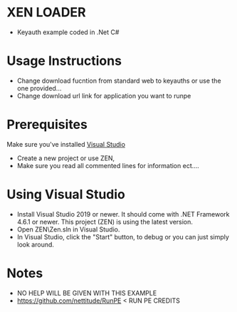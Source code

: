 # XEN LOADER

* Keyauth example coded in .Net C#

# Usage Instructions

* Change download fucntion from standard web to keyauths or use the one provided...
* Change download url link for application you want to runpe

# Prerequisites
Make sure you've installed [Visual Studio](https://visualstudio.microsoft.com/)
* Create a new project or use ZEN,
* Make sure you read all commented lines for information ect....

# Using Visual Studio
* Install Visual Studio 2019 or newer. It should come with .NET Framework 4.6.1 or newer. This project (ZEN) is using the latest version.
* Open ZEN\Zen.sln in Visual Studio.
* In Visual Studio, click the "Start" button, to debug or you can just simply look around.

# Notes
* NO HELP WILL BE GIVEN WITH THIS EXAMPLE
* https://github.com/nettitude/RunPE < RUN PE CREDITS

